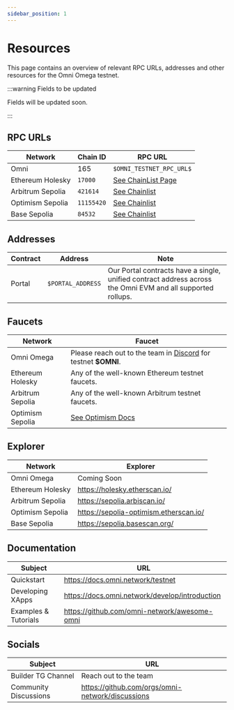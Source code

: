 ```yaml
---
sidebar_position: 1
---
```


# Resources

This page contains an overview of relevant RPC URLs, addresses and other resources for the Omni Omega testnet.

:::warning Fields to be updated

Fields will be updated soon.

:::

## RPC URLs

| Network | Chain ID | RPC URL |
|---------|----------|---------|
| Omni    | 165 | `$OMNI_TESTNET_RPC_URL$` |
| Ethereum Holesky |    `17000`    | [See ChainList Page](https://chainlist.org/chain/17000) |
| Arbitrum Sepolia |   `421614`      | [See Chainlist](https://chainlist.org/chain/421614) |
| Optimism Sepolia |    `11155420`    | [See Chainlist](https://chainlist.org/chain/11155420) |
| Base Sepolia |    `84532`    | [See Chainlist](https://chainlist.org/chain/84532) |

## Addresses

| Contract | Address | Note |
|---------|------------|----------|
| Portal | `$PORTAL_ADDRESS` | Our Portal contracts have a single, unified contract address across the Omni EVM and all supported rollups. |

## Faucets

| Network | Faucet |
|----------|---------|
| Omni Omega | Please reach out to the team in [Discord](https://discord.gg/bKNXmaX9VD) for testnet **\$OMNI**. |
| Ethereum Holesky | Any of the well-known Ethereum testnet faucets. |
| Arbitrum Sepolia | Any of the well-known Arbitrum testnet faucets. |
| Optimism Sepolia | [See Optimism Docs](https://docs.optimism.io/builders/tools/build/faucets) |

## Explorer

| Network                | Explorer                                      |
|------------------------|-----------------------------------------------|
| Omni Omega             | Coming Soon |
| Ethereum Holesky       | https://holesky.etherscan.io/ |
| Arbitrum Sepolia       | https://sepolia.arbiscan.io/ |
| Optimism Sepolia       | https://sepolia-optimism.etherscan.io/ |
| Base Sepolia           | https://sepolia.basescan.org/ |

## Documentation

| Subject | URL |
|---------|------------|
| Quickstart | https://docs.omni.network/testnet |
| Developing XApps | https://docs.omni.network/develop/introduction |
| Examples & Tutorials | https://github.com/omni-network/awesome-omni |

## Socials

| Subject | URL |
|---------|------------|
| Builder TG Channel | Reach out to the team |
| Community Discussions | https://github.com/orgs/omni-network/discussions |
